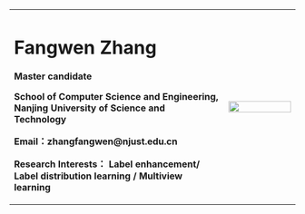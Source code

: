 
<table border="0">
  <tr>
    <td width="75%">
      <h1>Fangwen Zhang</h1>
      <p><b>Master candidate</b></p>
      <p><b>School of Computer Science and Engineering, Nanjing University of Science and Technology</b></p>
      <p><b>Email：zhangfangwen@njust.edu.cn</b></p>
      <p><b>Research Interests： Label enhancement/ Label distribution learning / Multiview learning</b></p>
    </td>
    <td width="25%">
      <img src="/fw.JPG" width="100%">     
    </td>
  </tr>
</table>
